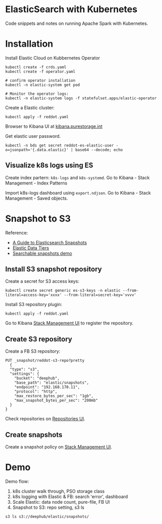 ElasticSearch with Kubernetes
=============================

Code snippets and notes on running Apache Spark with Kubernetes.

# Installation
Install Elastic Cloud on Kubbernetes Operator
```
kubectl create -f crds.yaml
kubectl create -f operator.yaml

# confirm operator installation
kubectl -n elastic-system get pod

# Monitor the operator logs:
kubectl -n elastic-system logs -f statefulset.apps/elastic-operator
```

Create a Elastic cluster:
```
kubectl apply -f reddot.yaml
```

Browser to Kibana UI at [kibana.purestorage.int]()

Get elastic user password.
```
kubectl -n bds get secret reddot-es-elastic-user -o=jsonpath='{.data.elastic}' | base64 --decode; echo
```

## Visualize k8s logs using ES
Create index partern: `k8s-logs` and `k8s-systemd`. Go to Kibana - Stack Management - Index Patterns

Import k8s-logs dashboard using `export.ndjson`. Go to Kibana - Stack Management - Saved objects.


# Snapshot to S3
Reference:
* [A Guide to Elasticsearch Snapshots](https://joshua-robinson.medium.com/a-guide-to-elasticsearch-snapshots-565017630638)
* [Elastic Data Tiers](https://www.elastic.co/guide/en/elasticsearch/reference/master/data-tiers.html)
* [Searchable snapshots demo](./searchable-snapshots.md)

## Install S3 snapshot repository

Create a secret for S3 access keys:
```
kubectl create secret generic es-s3-keys -n elastic --from-literal=access-key='xxxx' --from-literal=secret-key='vvvv'
```

Install S3 repository plugin:
```
kubectl apply -f reddot.yaml
```

Go to Kibana [Stack Management UI](https://kibana.purestorage.int:16444/app/kibana#/management/elasticsearch/snapshot_restore/add_repository) to register the repository.

## Create S3 repository
Create a FB S3 repository:
```
PUT _snapshot/reddot-s3-repo?pretty
  {
  "type": "s3",
  "settings": {
    "bucket": "deephub",
    "base_path": "elastic/snapshots",
    "endpoint": "192.168.170.11",
    "protocol": "http",
    "max_restore_bytes_per_sec": "1gb",
    "max_snapshot_bytes_per_sec": "200mb"
  }
}
```

Check repositories on [Repositories UI](https://kibana.purestorage.int:16444/app/kibana#/management/elasticsearch/snapshot_restore/repositories).

## Create snapshots
Create a snapshot policy on [Stack Management UI](https://kibana.purestorage.int:16444/app/kibana#/management/elasticsearch/snapshot_restore/policies).

# Demo
Demo flow:
1. k8s cluster walk through, PSO storage class
2. k8s logging with Elastic & FB: search 'error', dashboard
3. Scale Elastic: data node count, pure-file, FB UI
4. Snapshot to S3: repo setting, s3 ls

```
s3 ls s3://deephub/elastic/snapshots/
```
